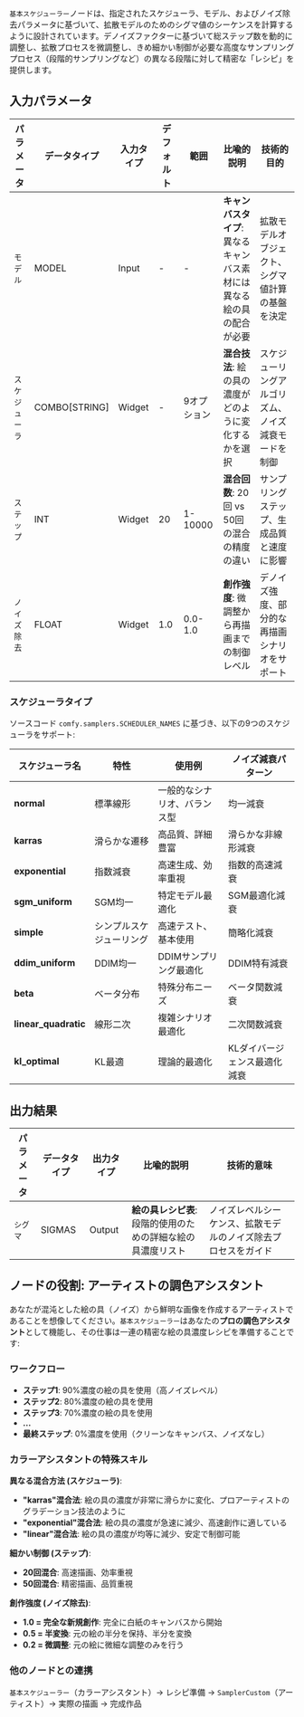 `基本スケジューラー`ノードは、指定されたスケジューラ、モデル、およびノイズ除去パラメータに基づいて、拡散モデルのためのシグマ値のシーケンスを計算するように設計されています。デノイズファクターに基づいて総ステップ数を動的に調整し、拡散プロセスを微調整し、きめ細かい制御が必要な高度なサンプリングプロセス（段階的サンプリングなど）の異なる段階に対して精密な「レシピ」を提供します。

## 入力パラメータ

| パラメータ      | データタイプ   | 入力タイプ | デフォルト | 範囲     | 比喩的説明              | 技術的目的              |
| ------------- | ------------- | --------- | --------- | ------- | ---------------------- | --------------------- |
| `モデル`        | MODEL         | Input     | -         | -       | **キャンバスタイプ**: 異なるキャンバス素材には異なる絵の具の配合が必要 | 拡散モデルオブジェクト、シグマ値計算の基盤を決定 |
| `スケジューラ` | COMBO[STRING] | Widget    | -         | 9オプション | **混合技法**: 絵の具の濃度がどのように変化するかを選択 | スケジューリングアルゴリズム、ノイズ減衰モードを制御 |
| `ステップ`      | INT           | Widget    | 20        | 1-10000 | **混合回数**: 20回 vs 50回の混合の精度の違い | サンプリングステップ、生成品質と速度に影響 |
| `ノイズ除去`    | FLOAT         | Widget    | 1.0       | 0.0-1.0 | **創作強度**: 微調整から再描画までの制御レベル | デノイズ強度、部分的な再描画シナリオをサポート |

### スケジューラタイプ

ソースコード `comfy.samplers.SCHEDULER_NAMES` に基づき、以下の9つのスケジューラをサポート:

| スケジューラ名          | 特性                     | 使用例                        | ノイズ減衰パターン           |
| -------------------- | ------------------------ | ---------------------------- | ------------------------ |
| **normal**           | 標準線形                  | 一般的なシナリオ、バランス型      | 均一減衰                  |
| **karras**           | 滑らかな遷移               | 高品質、詳細豊富                | 滑らかな非線形減衰         |
| **exponential**      | 指数減衰                  | 高速生成、効率重視               | 指数的高速減衰             |
| **sgm_uniform**      | SGM均一                  | 特定モデル最適化                 | SGM最適化減衰             |
| **simple**           | シンプルスケジューリング    | 高速テスト、基本使用              | 簡略化減衰                 |
| **ddim_uniform**     | DDIM均一                 | DDIMサンプリング最適化           | DDIM特有減衰               |
| **beta**             | ベータ分布                | 特殊分布ニーズ                  | ベータ関数減衰               |
| **linear_quadratic** | 線形二次                  | 複雑シナリオ最適化              | 二次関数減衰                 |
| **kl_optimal**       | KL最適                   | 理論的最適化                   | KLダイバージェンス最適化減衰 |

## 出力結果

| パラメータ  | データタイプ  | 出力タイプ | 比喩的説明                     | 技術的意味                      |
| --------- | ----------- | --------- | ---------------------------- | ----------------------------- |
| `シグマ`   | SIGMAS      | Output    | **絵の具レシピ表**: 段階的使用のための詳細な絵の具濃度リスト | ノイズレベルシーケンス、拡散モデルのノイズ除去プロセスをガイド |

## ノードの役割: アーティストの調色アシスタント

あなたが混沌とした絵の具（ノイズ）から鮮明な画像を作成するアーティストであることを想像してください。`基本スケジューラー`はあなたの**プロの調色アシスタント**として機能し、その仕事は一連の精密な絵の具濃度レシピを準備することです:

### ワークフロー

- **ステップ1**: 90%濃度の絵の具を使用（高ノイズレベル）
- **ステップ2**: 80%濃度の絵の具を使用  
- **ステップ3**: 70%濃度の絵の具を使用
- **...**
- **最終ステップ**: 0%濃度を使用（クリーンなキャンバス、ノイズなし）

### カラーアシスタントの特殊スキル

**異なる混合方法 (スケジューラ)**:

- **"karras"混合法**: 絵の具の濃度が非常に滑らかに変化、プロアーティストのグラデーション技法のように
- **"exponential"混合法**: 絵の具の濃度が急速に減少、高速創作に適している
- **"linear"混合法**: 絵の具の濃度が均等に減少、安定で制御可能

**細かい制御 (ステップ)**:

- **20回混合**: 高速描画、効率重視
- **50回混合**: 精密描画、品質重視

**創作強度 (ノイズ除去)**:

- **1.0 = 完全な新規創作**: 完全に白紙のキャンバスから開始
- **0.5 = 半変換**: 元の絵の半分を保持、半分を変換
- **0.2 = 微調整**: 元の絵に微細な調整のみを行う

### 他のノードとの連携

`基本スケジューラー`（カラーアシスタント）→ レシピ準備 → `SamplerCustom`（アーティスト）→ 実際の描画 → 完成作品
